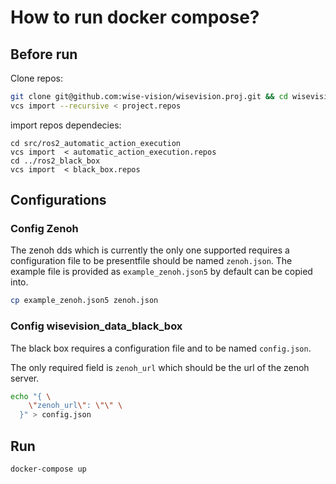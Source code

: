 # How to run docker compose?
## Before run
Clone repos:
``` bash
git clone git@github.com:wise-vision/wisevision.proj.git && cd wisevision.proj
vcs import --recursive < project.repos
```
import repos dependecies:
```
cd src/ros2_automatic_action_execution
vcs import  < automatic_action_execution.repos
cd ../ros2_black_box
vcs import  < black_box.repos
```

## Configurations

### Config Zenoh 

The zenoh dds which is currently the only one supported requires a configuration file to be presentfile should be named `zenoh.json`. The example file is provided as `example_zenoh.json5` by default can be copied into.

``` bash
cp example_zenoh.json5 zenoh.json
```

### Config wisevision_data_black_box

The black box requires a configuration file and to be named `config.json`. 

The only required field is `zenoh_url` which should be the url of the zenoh server. 

```bash
echo "{ \
    \"zenoh_url\": \"\" \
  }" > config.json
``` 


## Run

``` bash
docker-compose up
```
